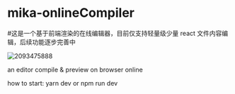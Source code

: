 # mika-onlineCompiler

#这是一个基于前端渲染的在线编辑器，目前仅支持轻量级少量 react 文件内容编辑，后续功能逐步完善中

![2093475888](https://github.com/user-attachments/assets/01bbde71-d80d-4367-8aab-3fe09c5c5239)


an editor compile &amp; preview on browser online

how to start:
yarn dev or npm run dev
